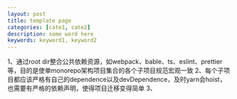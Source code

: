 ```yaml
---
layout: post
title: template page
categories: [cate1, cate2]
description: some word here
keywords: keyword1, keyword2
---
```


1、通过root dir整合公共依赖资源，如webpack、bable、ts、eslint、prettier等，目的是使单monorepo架构项目集合的各个子项目规范宏观一致
2、每个子项目都应该严格有自己的dependence以及devDependence，及时yarn会hoist，也需要有严格的依赖声明，使得项目迁移变得简单
3、
